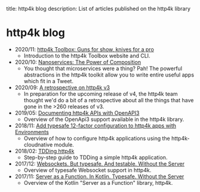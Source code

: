 title: http4k blog
description: List of articles published on the http4k library

# http4k blog
<span style="display: none">
* 2020/11: [http4k v4 Unleashed](./http4k_v4)
    - There's a new major http4k release! Read about all the new stuff the team have been working on for http4k v4.
</span>

* 2020/11: [http4k Toolbox: Guns for show, knives for a pro](./toolbox)
    - Introduction to the http4k Toolbox website and CLI.
* 2020/10: [Nanoservices: The Power of Composition](./nanoservices)
    - You thought that microservices were a thing? Pah! The powerful abstractions in the http4k toolkit allow you to write entire useful apps which fit in a Tweet.
* 2020/09: [A retrospective on http4k v3](./retrospective_v3)
    - In preparation for the upcoming release of v4, the http4k team thought we'd do a bit of a retrospective about all the things that have gone in the >260 releases of v3.
* 2019/05: [Documenting http4k APIs with OpenAPI3](./documenting_apis_with_openapi)
    - Overview of the OpenApi3 support available in the http4k library.
* 2018/11: [Add typesafe 12-factor configuration to http4k apps with Environments](./typesafe_configuration)
    - Overview of how to configure http4k applications using the http4k-cloudnative module.
* 2018/02: [TDDing http4k](./tdding_http4k)
    - Step-by-step guide to TDDing a simple http4k application.
* 2017/12: [Websockets. But typesafe. And testable. Without the Server](./typesafe_websockets)
    - Overview of typesafe Websocket support in http4k.
* 2017/11: [Server as a Function. In Kotlin. Typesafe. Without the Server](./meet_http4k)
    - Overview of the Kotlin "Server as a Function" library, http4k.
